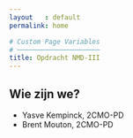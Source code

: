 ```yaml
---
layout   : default
permalink: home

# Custom Page Variables
# ─────────────────────
title: Opdracht NMD-III
---
```


Wie zijn we?
------------

 - Yasve Kempinck, 2CMO-PD
 - Brent Mouton, 2CMO-PD
